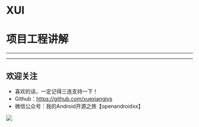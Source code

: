 # XUI

# 项目工程讲解

---



---

## 欢迎关注

* 喜欢的话，一定记得三连支持一下！
* Github：https://github.com/xuexiangjys
* 微信公众号：我的Android开源之旅【openandroidxx】

![](https://img.rruu.net/image/5f871cffe209c)

